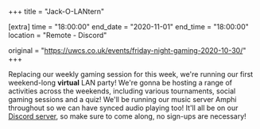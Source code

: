 +++
title = "Jack-O-LANtern"

[extra]
time = "18:00:00"
end_date = "2020-11-01"
end_time = "18:00:00"
location = "Remote - Discord"

original = "https://uwcs.co.uk/events/friday-night-gaming-2020-10-30/"    
+++

Replacing our weekly gaming session for this week, we're running our first weekend-long **virtual** LAN party\! We're gonna be hosting a range of activities across the weekends, including various tournaments, social gaming sessions and a quiz\! We'll be running our music server Amphi throughout so we can have synced audio playing too\! It'll all be on our [Discord server](http://discord.uwcs.co.uk/), so make sure to come along, no sign-ups are necessary\!

